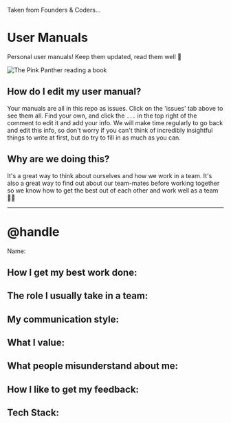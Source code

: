 Taken from Founders & Coders...

# User Manuals

Personal user manuals! Keep them updated, read them well 📒

![The Pink Panther reading a book](https://media.giphy.com/media/ZCmDhIFeF1s2c/giphy.gif)

## How do I edit my user manual?

Your manuals are all in this repo as issues. Click on the 'issues' tab above to see them all.
Find your own, and click the `...` in the top right of the comment to edit it and add your info.
We will make time regularly to go back and edit this info, so don't worry if you can't think of incredibly insightful things to write at first, but do try to fill in as much as you can.

## Why are we doing this?

It's a great way to think about ourselves and how we work in a team. It's also a great way to find out about our team-mates before working together so we know how to get the best out of each other and work well as a team 👭👬

---

<!--
Add your information. Have a think, try to make it useful.

You can format text using markdown:
https://github.com/adam-p/markdown-here/wiki/Markdown-Cheatsheet

If you've added lots of info and you'd like to jazz it up:

You can add emojis to your markdown! 👻
https://gist.github.com/roachhd/1f029bd4b50b8a524f3c
Also, on MacOs, ctrl+cmd+space opens an emoji menu

You can add cool GIFs to your markdown!
giphy.com has a lot of GIFs. You can add images with the following markdown code:
![alt text](url)
-->

# @handle

Name:

## How I get my best work done:

## The role I usually take in a team:

## My communication style:

## What I value:

## What people misunderstand about me:

## How I like to get my feedback:

## Tech Stack:
